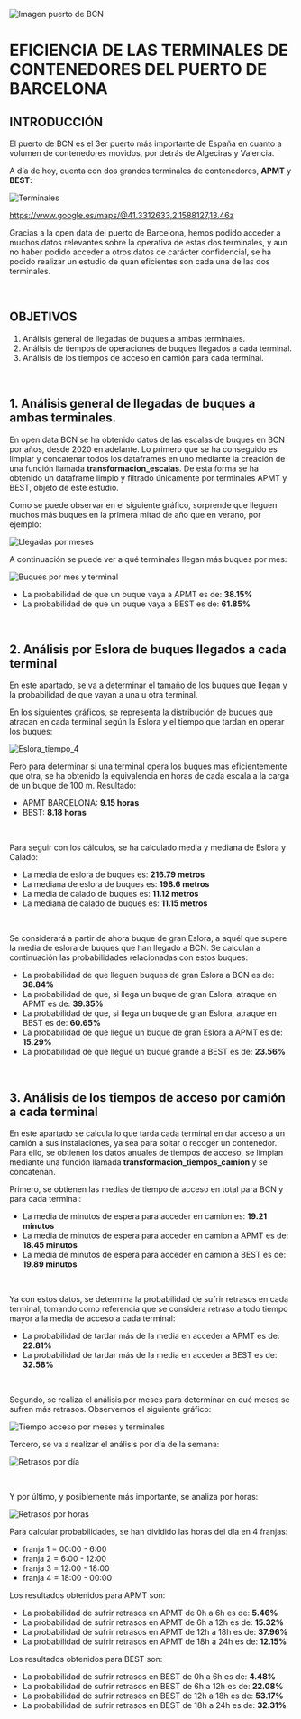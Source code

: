 ![Imagen puerto de BCN](https://github.com/Xavi1250/BCN_terminals_project/blob/main/Imagenes/Puerto-BCN.jpg)
# EFICIENCIA DE LAS TERMINALES DE CONTENEDORES DEL PUERTO DE BARCELONA


## INTRODUCCIÓN

El puerto de BCN es el 3er puerto más importante de España en cuanto a volumen de contenedores movidos, por detrás de Algeciras y Valencia.

A día de hoy, cuenta con dos grandes terminales de contenedores, **APMT** y **BEST**:
          
![Terminales](https://github.com/Xavi1250/BCN_terminals_project/blob/main/Imagenes/Terminales.jpeg)

https://www.google.es/maps/@41.3312633,2.1588127,13.46z

Gracias a la open data del puerto de Barcelona, hemos podido acceder a muchos datos relevantes sobre la operativa de estas dos terminales, y aun no haber podido acceder a otros datos de carácter confidencial, se ha podido realizar un estudio de quan eficientes son cada una de las dos terminales.

&nbsp;

## OBJETIVOS

1. Análisis general de llegadas de buques a ambas terminales.
2. Análisis de tiempos de operaciones de buques llegados a cada terminal.
3. Análisis de los tiempos de acceso en camión para cada terminal.

&nbsp;

## 1. Análisis general de llegadas de buques a ambas terminales.
En open data BCN se ha obtenido datos de las escalas de buques en BCN por años, desde 2020 en adelante. Lo primero que se ha conseguido es limpiar y concatenar todos los dataframes en uno mediante la creación de una función llamada **transformacion_escalas**. De esta forma se ha obtenido un dataframe limpio y filtrado únicamente por terminales APMT y BEST, objeto de este estudio.


Como se puede observar en el siguiente gráfico, sorprende que lleguen muchos más buques en la primera mitad de año que en verano, por ejemplo:

![Llegadas por meses](https://github.com/Xavi1250/BCN_terminals_project/blob/main/Imagenes/Llegadas_buques_meses.png)


A continuación se puede ver a qué terminales llegan más buques por mes:

![Buques por mes y terminal](https://github.com/Xavi1250/BCN_terminals_project/blob/main/Imagenes/Llegadas_buques_meses_terminal.png)

- La probabilidad de que un buque vaya a APMT es de: **38.15%**
- La probabilidad de que un buque vaya a BEST es de: **61.85%**

&nbsp;

## 2. Análisis por Eslora de buques llegados a cada terminal
En este apartado, se va a determinar el tamaño de los buques que llegan y la probabilidad de que vayan a una u otra terminal.

En los siguientes gráficos, se representa la distribución de buques que atracan en cada terminal según la Eslora y el tiempo que tardan en operar los buques:

![Eslora_tiempo_4](https://github.com/Xavi1250/BCN_terminals_project/blob/main/Imagenes/eslora_tiempo.png)

Pero para determinar si una terminal opera los buques más eficientemente que otra, se ha obtenido la equivalencia en horas de cada escala a la carga de un buque de 100 m. Resultado:

- APMT BARCELONA:    **9.15 horas**
- BEST:              **8.18 horas**

&nbsp;


Para seguir con los cálculos, se ha calculado media y mediana de Eslora y Calado:

- La media de eslora de buques es: **216.79 metros**
- La mediana de eslora de buques es: **198.6 metros**
- La media de calado de buques es: **11.12 metros**
- La mediana de calado de buques es: **11.15 metros**

&nbsp;

Se considerará a partir de ahora buque de gran Eslora, a aquél que supere la media de eslora de buques que han llegado a BCN. Se calculan a continuación las probabilidades relacionadas con estos buques:

- La probabilidad de que lleguen buques de gran Eslora a BCN es de: **38.84%**
- La probabilidad de que, si llega un buque de gran Eslora, atraque en APMT es de: **39.35%**
- La probabilidad de que, si llega un buque de gran Eslora, atraque en BEST es de: **60.65%**
- La probabilidad de que llegue un buque de gran Eslora a APMT es de: **15.29%**
- La probabilidad de que llegue un buque grande a BEST es de: **23.56%**

&nbsp;

## 3. Análisis de los tiempos de acceso por camión a cada terminal
En este apartado se calcula lo que tarda cada terminal en dar acceso a un camión a sus instalaciones, ya sea para soltar o recoger un contenedor.
Para ello, se obtienen los datos anuales de tiempos de acceso, se limpian mediante una función llamada **transformacion_tiempos_camion** y se concatenan. 

Primero, se obtienen las medias de tiempo de acceso en total para BCN y para cada terminal:

- La media de minutos de espera para acceder en camion es: **19.21 minutos**
- La media de minutos de espera para acceder en camion a APMT es de: **18.45 minutos**
- La media de minutos de espera para acceder en camion a BEST es de: **19.89 minutos**

&nbsp;

Ya con estos datos, se determina la probabilidad de sufrir retrasos en cada terminal, tomando como referencia que se considera retraso a todo tiempo mayor a la media de acceso a cada terminal:

- La probabilidad de tardar más de la media en acceder a APMT es de: **22.81%**
- La probabilidad de tardar más de la media en acceder a BEST es de: **32.58%**

&nbsp;

Segundo, se realiza el análisis por meses para determinar en qué meses se sufren más retrasos. Observemos el siguiente gráfico:

![Tiempo acceso por meses y terminales](https://github.com/Xavi1250/BCN_terminals_project/blob/main/Imagenes/tiempo_acceso_terminal.png)


Tercero, se va a realizar el análisis por día de la semana:

![Retrasos por día](https://github.com/Xavi1250/BCN_terminals_project/blob/main/Imagenes/tiempo_acceso_dia_terminal.png)

&nbsp;

Y por último, y posiblemente más importante, se analiza por horas:

![Retrasos por horas](https://github.com/Xavi1250/BCN_terminals_project/blob/main/Imagenes/tiempo_acceso_hora_terminal.png)


Para calcular probabilidades, se han dividido las horas del día en 4 franjas:

- franja 1 = 00:00 - 6:00
- franja 2 = 6:00 - 12:00
- franja 3 = 12:00 - 18:00
- franja 4 = 18:00 - 00:00

Los resultados obtenidos para APMT son:

- La probabilidad de sufrir retrasos en APMT de 0h a 6h es de: **5.46%**
- La probabilidad de sufrir retrasos en APMT de 6h a 12h es de: **15.32%**
- La probabilidad de sufrir retrasos en APMT de 12h a 18h es de: **37.96%**
- La probabilidad de sufrir retrasos en APMT de 18h a 24h es de: **12.15%**

Los resultados obtenidos para BEST son:

- La probabilidad de sufrir retrasos en BEST de 0h a 6h es de: **4.48%**
- La probabilidad de sufrir retrasos en BEST de 6h a 12h es de: **22.08%**
- La probabilidad de sufrir retrasos en BEST de 12h a 18h es de: **53.17%**
- La probabilidad de sufrir retrasos en BEST de 18h a 24h es de: **32.31%**


